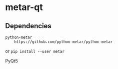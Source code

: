 metar-qt
========

Dependencies
------------
    python-metar
        https://github.com/python-metar/python-metar

or `pip install --user metar`

PyQt5
